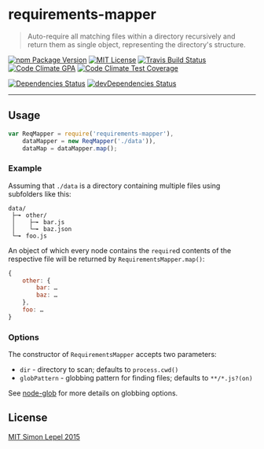 requirements-mapper
===================

  > Auto-require all matching files within a directory recursively and return
  > them as single object, representing the directory's structure.

[![npm Package Version](https://img.shields.io/npm/v/requirements-mapper.svg?style=flat-square)](https://www.npmjs.com/package/requirements-mapper)
[![MIT License](http://img.shields.io/:license-mit-blue.svg?style=flat-square)](http://simbo.mit-license.org)
[![Travis Build Status](https://img.shields.io/travis/simbo/requirements-mapper/master.svg?style=flat-square)](https://travis-ci.org/simbo/requirements-mapper)
[![Code Climate GPA](https://img.shields.io/codeclimate/github/simbo/requirements-mapper.svg?style=flat-square)](https://codeclimate.com/github/simbo/requirements-mapper)
[![Code Climate Test Coverage](https://img.shields.io/codeclimate/coverage/github/simbo/requirements-mapper.svg?style=flat-square)](https://codeclimate.com/github/simbo/requirements-mapper)

[![Dependencies Status](https://img.shields.io/david/simbo/requirements-mapper.svg?style=flat-square)](https://david-dm.org/simbo/requirements-mapper)
[![devDependencies Status](https://img.shields.io/david/dev/simbo/requirements-mapper.svg?style=flat-square)](https://david-dm.org/simbo/requirements-mapper#info=devDependencies)

---

## Usage

``` javascript
var ReqMapper = require('requirements-mapper'),
    dataMapper = new ReqMapper('./data')),
    dataMap = dataMapper.map();
```


### Example

Assuming that `./data` is a directory containing multiple files using subfolders
like this:

``` text
data/
 ├─╸ other/
 │    ├─╸ bar.js
 │    └─╸ baz.json
 └─╸ foo.js
```

An object of which every node contains the `require`d contents of the respective
file will be returned by `RequirementsMapper.map()`:

``` javascript
{
    other: {
        bar: …
        baz: …
    },
    foo: …
}
```


### Options

The constructor of `RequirementsMapper` accepts two parameters:

  - `dir` - directory to scan; defaults to `process.cwd()`
  - `globPattern` - globbing pattern for finding files; defaults to
    `**/*.js?(on)`

See [node-glob](https://github.com/isaacs/node-glob) for more details on 
globbing options.


## License

[MIT Simon Lepel 2015](http://simbo.mit-license.org)
